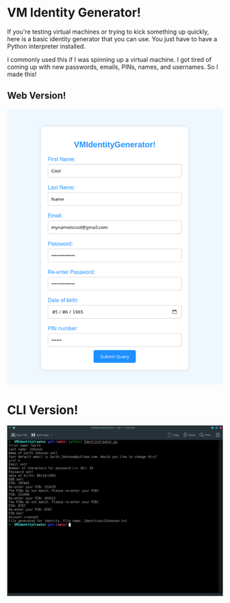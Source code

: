 # VM Identity Generator!
If you're testing virtual machines or trying to kick something up quickly, here is a basic identity generator
that you can use. You just have to have a Python interpreter installed.

I commonly used this if I was spinning up a virtual machine. I got tired of coming up with new passwords, emails, PINs, names, and usernames. So I made this!

## Web Version!
![web version](https://github.com/tobymac208/VMIdentityGenerator/blob/main/About/Web_version_example.png)

# CLI Version!
![cli version](https://github.com/tobymac208/VMIdentityGenerator/blob/main/About/example.png)
